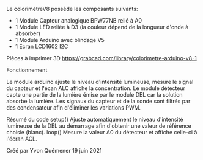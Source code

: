 Le colorimètreV8 possède les composants suivants:
- 1 Module Capteur analogique BPW77NB relié à A0
- 1 Module LED reliée à D3 (la couleur dépend de la longueur d'onde à absorber)
- 1 Module Arduino avec blindage V5
- 1 Écran LCD1602 I2C

Pièces à imprimer 3D
https://grabcad.com/library/colorimetre-arduino-v8-1

Fonctionnement

Le module arduino ajuste le niveau d'intensité lumineuse, mesure le signal du capteur et l'écan ALC affiche la concentration.
Le module détecteur capte une partie de la lumière émise par le module DEL car la solution absorbe la lumière.
Les signaux du capteur et de la sonde sont filtrés par des condensateur afin d'éliminer les variations PWM.

Résumé du code
setup() 
Ajuste automatiquement le niveau d'intensité lumineuse de la DEL au démarrage afin d'obtenir une valeur de référence choisie (blanc).
loop() 
Mesure la valeur A0 du détecteur et affiche celle-ci à l'écran ACL.

Créé par Yvon Quémener
19 juin 2021
